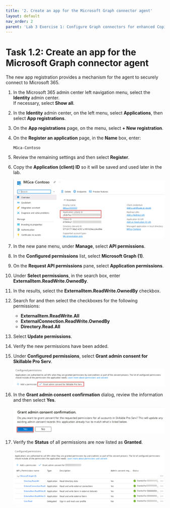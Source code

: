 ```yaml
---
title: '2. Create an app for the Microsoft Graph connector agent'
layout: default
nav_order: 2
parent: 'Lab 3 Exercise 1: Configure Graph connectors for enhanced Copilot experience'
---
```


# Task 1.2: Create an app for the Microsoft Graph connector agent

The new app registration provides a mechanism for the agent to securely connect to Microsoft 365.


1. In the Microsoft 365 admin center left navigation menu, select the **Identity** admin center.  
    If necessary, select **Show all**.

1. In the **Identity** admin center, on the left menu, select **Applications**, then select **App registrations**.

1. On the **App registrations** page, on the menu, select **+ New registration**.

1. On the **Register an application** page, in the **Name** box, enter:

    ```
    MGca-Contoso
    ```

1. Review the remaining settings and then select **Register**.

1. Copy the **Application (client) ID** so it will be saved and used later in the lab.

    ![AppID.jpg](../media/Updates/AppID.jpg)

1. In the new pane menu, under **Manage**, select **API permissions**.

1. In the **Configured permissions** list, select **Microsoft Graph (1)**.

1. On the **Request API permissions** pane, select **Application permissions**.

1. Under **Select permissions**, in the search box, enter **ExternalItem.ReadWrite.OwnedBy**.

1. In the results, select the **ExternalItem.ReadWrite.OwnedBy** checkbox.

1. Search for and then select the checkboxes for the following permissions:

    - **ExternalItem.ReadWrite.All**
    - **ExternalConnection.ReadWrite.OwnedBy**
    - **Directory.Read.All**

1. Select **Update permissions**.

1. Verify the new permissions have been added.

1. Under **Configured permissions**, select **Grant admin consent for Skillable Pro Serv**.

    ![grantPerms.jpg](../media/Updates/grantPerms.jpg)

1. In the **Grant admin consent confirmation** dialog, review the information and then select **Yes**.

    ![grantYes.jpg](../media/Updates/grantYes.jpg)

1. Verify the **Status** of all permissions are now listed as **Granted**.

    ![configuredPermissions1.jpg](../media/Updates/configuredPermissions1.jpg)
